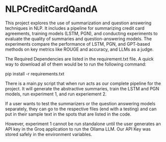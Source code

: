 # NLPCreditCardQandA

This project explores the use of summarization and question answering techniques in NLP. It includes a pipeline for summarizing credit card agreements, training models (LSTM, PGN), and conducting experiments to evaluate the quality of summaries and question-answering models. The experiments compare the performance of LSTM, PGN, and GPT-based methods on key metrics like ROUGE and accuracy, and LLMs as a judge.

The Required Dependencies are listed in the requirement.txt file. A quick way to download all of them would be to run the following command:

pip install -r requirements.txt 

There is a main.py script that when run acts as our complete pipeline for the project. It will generate the abstractive summaries, train the LSTM and PGN models, run experiment 1, and run experiement 2.

If a user wants to test the summarizers or the question answering models separately, they can go to the respective files (end with a testing) and can put in their sample text in the spots that are listed in the code. 

However, experiment 1 cannot be run standalone until the user generates an API key in the Groq application to run the Ollama LLM. Our API Key was stored safely in the environment variables. 
